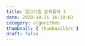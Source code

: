 ```yaml
---
title: 알고리즘 문제풀이 1
date: 2020-10-26 16:10:63
category: algorithms
thumbnail: { thumbnailSrc }
draft: false
---
```


